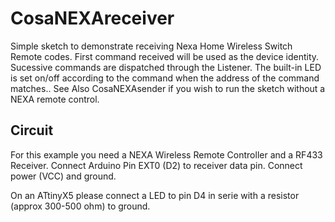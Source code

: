 CosaNEXAreceiver
===============

Simple sketch to demonstrate receiving Nexa Home Wireless Switch
Remote codes. First command received will be used as the device 
identity. Sucessive commands are dispatched through the Listener.
The built-in LED is set on/off according to the command when the
address of the command matches.. See Also CosaNEXAsender if you 
wish to run the sketch without a NEXA remote control.

Circuit
-------
For this example you need a NEXA Wireless Remote Controller and a
RF433 Receiver. Connect Arduino Pin EXT0 (D2) to receiver data
pin. Connect power (VCC) and ground. 

On an ATtinyX5 please connect a LED to pin D4 in serie with a resistor
(approx 300-500 ohm) to ground.
